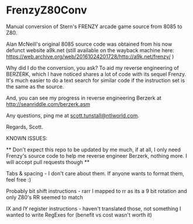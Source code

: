 # FrenzyZ80Conv

Manual conversion of Stern's FRENZY arcade game source from 8085 to Z80.

Alan McNeill's original 8085 source code was obtained from his now defunct website a9k.net (still available on the wayback machine here: https://web.archive.org/web/20161024201728/http://a9k.net/frenzy/ )

Why did I do the conversion, you ask? To aid my reverse engineering of BERZERK, which I have noticed shares a lot of code with its sequel Frenzy.
It's much easier to do a text search for similar code if the instruction set is the same as the source. 

And, you can see my progress in reverse engineering Berzerk at http://seanriddle.com/berzerk.asm 

Any questions, ping me at scott.tunstall@ntlworld.com.  

Regards,
Scott.


KNOWN ISSUES:

** Don't expect this repo to be updated by me much, if at all, I only need Frenzy's source code to help me reverse engineer Berzerk, nothing more. I will accept pull requests though  **

Tabs & spacing - I don't care about them. If anyone wants to format them, feel free :) 

Probably bit shift instructions - rarr <reg8> I mapped to rr <reg8> as its a 9 bit rotation and only Z80's RR seemed to match

IX and IY register instructions - haven't translated those, not something I wanted to write RegExes for (benefit vs cost wasn't worth it)

